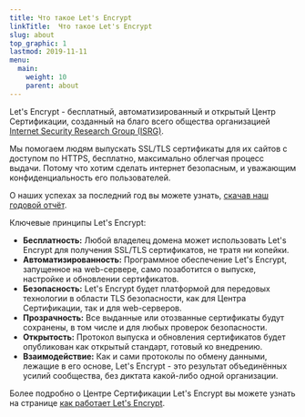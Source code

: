 ```yaml
---
title: Что такое Let's Encrypt
linkTitle:  Что такое Let's Encrypt
slug: about
top_graphic: 1
lastmod: 2019-11-11
menu:
  main:
    weight: 10
    parent: about
---
```

Let's Encrypt - бесплатный, автоматизированный и открытый Центр Сертификации, созданный на благо всего общества организацией [Internet Security Research Group (ISRG)](https://www.abetterinternet.org/).

Мы помогаем людям выпускать SSL/TLS сертификаты для их сайтов с доступом по HTTPS, бесплатно, максимально облегчая процесс выдачи. Потому что хотим сделать интернет безопасным, и уважающим конфиденциальность его пользователей.

О наших успехах за последний год вы можете узнать, [скачав наш годовой отчёт](https://www.abetterinternet.org/annual-reports/).

Ключевые принципы Let's Encrypt:

* <strong>Бесплатность:</strong> Любой владелец домена может использовать Let's Encrypt для получения SSL/TLS сертификатов, не тратя ни копейки.
* <strong>Автоматизированность:</strong> Программное обеспечение Let's Encrypt, запущенное на web-сервере, само позаботится о выпуске, настройке и обновлении сертификатов.
* <strong>Безопасность:</strong> Let's Encrypt будет платформой для передовых технологии в области TLS безопасности, как для Центра Сертификации, так и для web-серверов.
* <strong>Прозрачность:</strong> Все выданные или отозванные сертификаты будут сохранены, в том числе и для любых проверок безопасности.
* <strong>Открытость:</strong> Протокол выпуска и обновления сертификатов будет опубликован как открытый стандарт, готовый ко внедрению.
* <strong>Взаимодействие:</strong> Как и сами протоколы по обмену данными, лежащие в его основе, Let's Encrypt - это результат объединённых усилий сообщества, без диктата какой-либо одной организации.

Более подробно о Центре Сертификации Let's Encrypt вы можете узнать на странице [как работает Let's Encrypt](/how-it-works).
